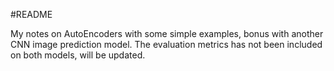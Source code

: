 #README

My notes on AutoEncoders with some simple examples, bonus with another CNN 
image prediction model. The evaluation metrics has not been included on both 
models, will be updated.
